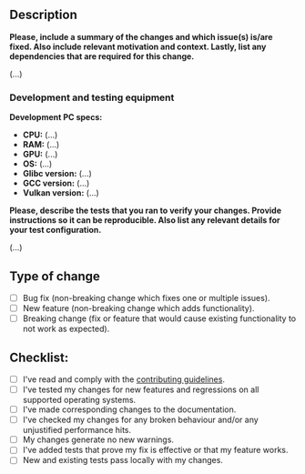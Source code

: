 ## Description

**Please, include a summary of the changes and which issue(s) is/are fixed. Also include relevant motivation and context. Lastly, list any dependencies that are required for this change.**

(...)

### Development and testing equipment

**Development PC specs:**
- **CPU:** (...)
- **RAM:** (...)
- **GPU:** (...)
- **OS:** (...)
- **Glibc version:** (...)
- **GCC version:** (...)
- **Vulkan version:** (...)

**Please, describe the tests that you ran to verify your changes. Provide instructions so it can be reproducible. Also list any relevant details for your test configuration.**

(...)

## Type of change

- [ ] Bug fix (non-breaking change which fixes one or multiple issues).
- [ ] New feature (non-breaking change which adds functionality).
- [ ] Breaking change (fix or feature that would cause existing functionality to not work as expected).

## Checklist:
- [ ] I've read and comply with the [contributing guidelines](https://github.com/iWas-Coder/wge/blob/master/CONTRIBUTING.org).
- [ ] I've tested my changes for new features and regressions on all supported operating systems.
- [ ] I've made corresponding changes to the documentation.
- [ ] I've checked my changes for any broken behaviour and/or any unjustified performance hits.
- [ ] My changes generate no new warnings.
- [ ] I've added tests that prove my fix is effective or that my feature works.
- [ ] New and existing tests pass locally with my changes.
